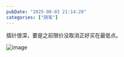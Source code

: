 ```yaml
---
pubDate: "2025-08-03 21:14:28"
categories: ["随笔"]
---
```


插针很深，要是之前限价没取消正好买在最低点。

![image](https://cdn.jsdelivr.net/gh/SUNSIR007/picx-images-hosting@master/20250803/image.c9x9592yo9c.png)
